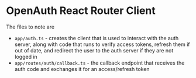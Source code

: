 # OpenAuth React Router Client

The files to note are
- `app/auth.ts` - creates the client that is used to interact with the auth server, along with code that runs to verify access tokens, refresh them if out of date, and redirect the user to the auth server if they are not logged in
- `app/routes/auth/callback.ts` - the callback endpoint that receives the auth code and exchanges it for an access/refresh token
